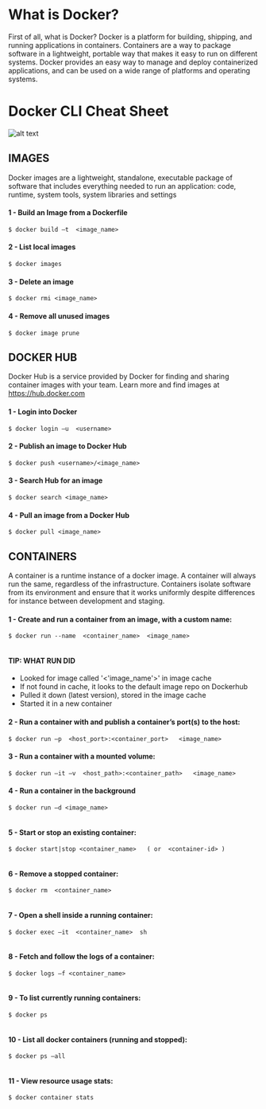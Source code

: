 # What is Docker?

First of all, what is Docker? Docker is a platform for building, shipping, and running applications in containers. Containers are a way to package software in a lightweight, portable way that makes it easy to run on different systems. Docker provides an easy way to manage and deploy containerized applications, and can be used on a wide range of platforms and operating systems.



# Docker CLI Cheat Sheet

![alt text](images/docker-cli-cheat-sheet.png)


## IMAGES

Docker images are a lightweight, standalone, executable package of software that includes everything needed to run an application: code, runtime, system tools, system libraries and settings

#### 1 - Build an Image from a Dockerfile

```
$ docker build –t  <image_name>

```

#### 2 - List local images

```
$ docker images
```

#### 3 - Delete an image

```
$ docker rmi <image_name>
```

#### 4 - Remove all unused images

```
$ docker image prune

```

## DOCKER HUB
Docker Hub is a service provided by Docker for finding and sharing container images with your team. Learn more and find images at https://hub.docker.com 

#### 1 - Login into Docker

```
$ docker login –u  <username>

```

#### 2 - Publish an image to Docker Hub

```
$ docker push <username>/<image_name>
```

#### 3 - Search Hub for an image

```
$ docker search <image_name>
```
#### 4 - Pull an image from a Docker Hub

```
$ docker pull <image_name>

```


## CONTAINERS
A container is a runtime instance of a docker image. A container will always run the same, regardless of the infrastructure. Containers isolate software from its environment and ensure that it works uniformly despite differences for instance between development and staging.


#### 1 - Create and run a container from an image, with a custom name: 


```
$ docker run --name  <container_name>  <image_name>


```

#### TIP: WHAT RUN DID

- Looked for image called '<'image_name'>' in image cache
- If not found in cache, it looks to the default image repo on Dockerhub
- Pulled it down (latest version), stored in the image cache
- Started it in a new container



#### 2 - Run a container with and publish a container’s port(s) to the host:


```
$ docker run –p  <host_port>:<container_port>   <image_name>

```

#### 3 - Run a container with a mounted volume:


```
$ docker run –it –v  <host_path>:<container_path>   <image_name>

```
#### 4 - Run a container in the background 


```
$ docker run –d <image_name>


```
#### 5 - Start or stop an existing container: 


```
$ docker start|stop <container_name>   ( or  <container-id> )


```

#### 6 - Remove a stopped container:


```
$ docker rm  <container_name>  


```

#### 7 - Open a shell inside a running container: 


```
$ docker exec –it  <container_name>  sh


```

#### 8 - Fetch and follow the logs of a container:


```
$ docker logs –f <container_name>


```

#### 9 - To list currently running containers: 


```
$ docker ps


```

#### 10 - List all docker containers (running and stopped): 

```
$ docker ps –all


```

#### 11 - View resource usage stats:

```
$ docker container stats



```


